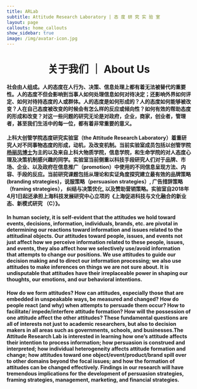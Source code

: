 ```yaml
---
title: ARLab
subtitle: Attitude Research Laboratory | 态 度 研 究 实 验 室
layout: page
callouts: home_callouts
show_sidebar: true
image: /img/avatar-icon.jpg
---
```


# <center> 关于我们 ｜ About Us </center>

#### 社会由人组成。人的态度在人行为、决策、信息处理上都有着无法被替代的重要性。人的态度不但会影响到当事人如何处理信息如何对待决定；还影响外界如何评定、如何对待持态度的人或群体。人的态度是如何形成的？人的态度如何能够被改变？人在自己态度被改变的时候会有怎么样的反应或倾向性？如何有效的帮助态度的形成和改变？对这一些问题的研究无论是对政府，企业，商家，创业者，管理者，甚至我们生活中的每一位，都有着非常重要的意义。

#### 上科大创管学院**态度研究实验室**（the Attitude Research Laboratory）着重研究人对不同事物态度的形成，动机，及改变机制。当前实验室成员包括以创管学院[杨丽凤博士](http://sem.shanghaitech.edu.cn/2018/0702/c3525a28655/page.htm)为主的以及来自上科大物质学院，信息学院，和生命学院的对人态度心理及决策机制感兴趣的同学。实验室当前侧重以科技手段研究人们对于品牌、市场、企业、以及政府在信息推广（promotion）中使用的不同信息呈现方法、内容、手段的反应。当前研究课题包括从理论和实证角度探究建立最有效的品牌策略(branding strategies)，说服策略（persuasion strategies）, 广告措辞策略（framing strategies）， 纠结与决策优化, 以及赞助营销策略。实验室自2018年4月1日起还承担上海科技发展研究中心立项的《上海促进科技与文化融合的新业态、新模式研究 （C）》。

#### In human society, it is self-evident that the attitudes we hold toward events, decisions, information, individuals, brands, etc. are pivotal in determining our reactions toward information and issues related to the attitudinal objects. Our attitudes toward people, issues, and events not just affect how we perceive information related to these people, issues, and events, they also affect how we selectively use/avoid information that attempts to change our positions. We use attitudes to guide our decision making and to direct our information processing; we also use attitudes to make inferences on things we are not sure about. It is undisputable that attitudes have their irreplaceable power in shaping our thoughts, our emotions, and our behavioral intentions.

#### How do we form attitudes? How can attitudes, especially those that are embedded in unspeakable ways, be measured and changed? How do people react (and why) when attempts to persuade them occur? How to facilitate/ impede/interfere attitude formation? How will the possession of one attitude affect the other attitudes? These fundamental questions are all of interests not just to academic researchers, but also to decision makers in all areas such as governments, schools, and businesses.The Attitude Research Lab is interested in learning how one’s attitude affects their intention to process information; how persuasion is construed and interpreted; how individual heterogeneity affects attitude formation and change; how attitudes toward one object/event/product/brand spill over to other domains beyond the focal issues; and how the formation of attitudes can be changed effectively. Findings in our research will have tremendous implications for the development of persuasion strategies, framing strategies, management, marketing, and financial strategies.